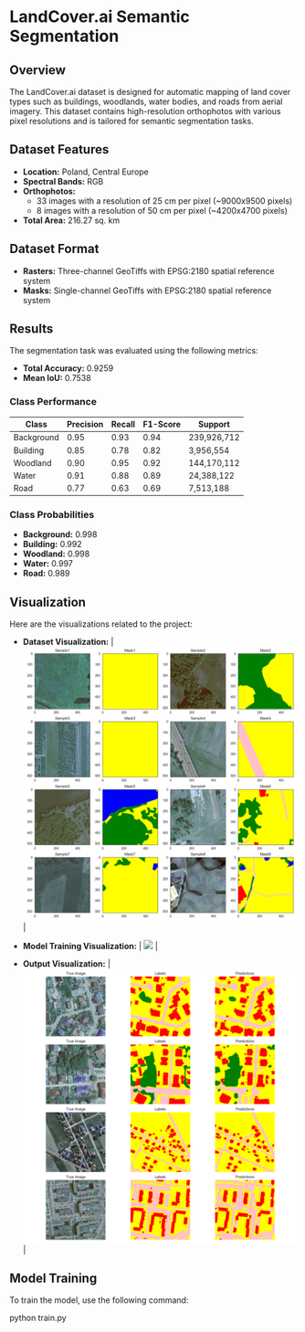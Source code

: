 # LandCover.ai Semantic Segmentation

## Overview

The LandCover.ai dataset is designed for automatic mapping of land cover types such as buildings, woodlands, water bodies, and roads from aerial imagery. This dataset contains high-resolution orthophotos with various pixel resolutions and is tailored for semantic segmentation tasks.

## Dataset Features

- **Location:** Poland, Central Europe
- **Spectral Bands:** RGB
- **Orthophotos:**
  - 33 images with a resolution of 25 cm per pixel (~9000x9500 pixels)
  - 8 images with a resolution of 50 cm per pixel (~4200x4700 pixels)
- **Total Area:** 216.27 sq. km

## Dataset Format

- **Rasters:** Three-channel GeoTiffs with EPSG:2180 spatial reference system
- **Masks:** Single-channel GeoTiffs with EPSG:2180 spatial reference system

## Results

The segmentation task was evaluated using the following metrics:

- **Total Accuracy:** 0.9259
- **Mean IoU:** 0.7538

### Class Performance

| Class       | Precision | Recall | F1-Score | Support   |
|-------------|-----------|--------|----------|-----------|
| Background  | 0.95      | 0.93   | 0.94     | 239,926,712 |
| Building    | 0.85      | 0.78   | 0.82     | 3,956,554  |
| Woodland    | 0.90      | 0.95   | 0.92     | 144,170,112 |
| Water       | 0.91      | 0.88   | 0.89     | 24,388,122 |
| Road        | 0.77      | 0.63   | 0.69     | 7,513,188  |

### Class Probabilities

- **Background:** 0.998
- **Building:** 0.992
- **Woodland:** 0.998
- **Water:** 0.997
- **Road:** 0.989

## Visualization

Here are the visualizations related to the project:

- **Dataset Visualization:**
| ![](Visualize_Dataset.png) |

- **Model Training Visualization:**
| ![](unet.png) |

- **Output Visualization:**
| ![](output.png) |

## Model Training

To train the model, use the following command:

python train.py
